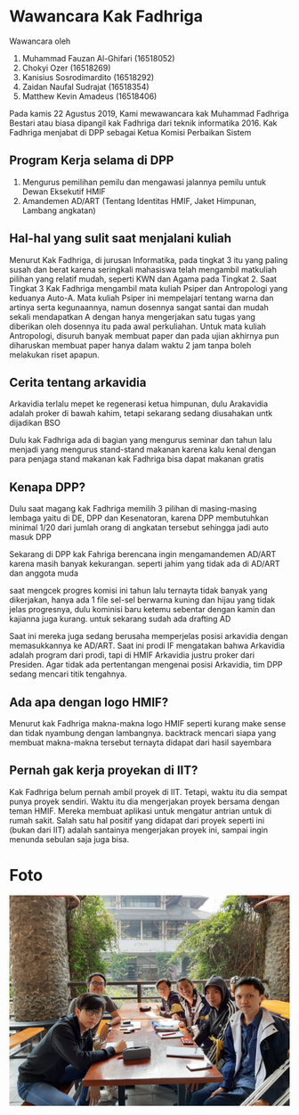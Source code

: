 # Wawancara Kak Fadhriga

Wawancara oleh
1. Muhammad Fauzan Al-Ghifari (16518052)
2. Chokyi Ozer (16518269)
3. Kanisius Sosrodimardito (16518292)
4. Zaidan Naufal Sudrajat (16518354)
5. Matthew Kevin Amadeus (16518406)

Pada kamis 22 Agustus 2019, Kami mewawancara kak Muhammad Fadhriga Bestari atau biasa dipangil kak Fadhriga dari teknik informatika 2016. Kak Fadhriga menjabat di DPP sebagai Ketua Komisi Perbaikan Sistem

## Program Kerja selama di DPP
1. Mengurus pemilihan pemilu dan mengawasi jalannya pemilu untuk Dewan Eksekutif HMIF
2. Amandemen AD/ART (Tentang Identitas HMIF, Jaket Himpunan, Lambang angkatan)

## Hal-hal yang sulit saat menjalani kuliah
Menurut Kak Fadhriga, di jurusan Informatika, pada tingkat 3 itu yang paling susah dan berat karena seringkali mahasiswa telah mengambil matkuliah pilihan yang relatif mudah, seperti KWN dan Agama pada Tingkat 2. Saat Tingkat 3 Kak Fadhriga mengambil mata kuliah Psiper dan Antropologi yang keduanya Auto-A. Mata kuliah Psiper ini mempelajari tentang warna dan artinya serta kegunaannya, namun dosennya sangat santai dan mudah sekali mendapatkan A dengan hanya mengerjakan satu tugas yang diberikan oleh dosennya itu pada awal perkuliahan. Untuk mata kuliah Antropologi, disuruh banyak membuat paper dan pada ujian akhirnya pun diharuskan membuat paper hanya dalam waktu 2 jam tanpa boleh melakukan riset apapun.

## Cerita tentang arkavidia
Arkavidia terlalu mepet ke regenerasi ketua himpunan, dulu Arakavidia adalah proker di bawah kahim, tetapi sekarang sedang diusahakan untk dijadikan BSO

Dulu kak Fadhriga ada di bagian yang mengurus seminar dan tahun lalu menjadi yang mengurus stand-stand makanan karena kalu kenal dengan para penjaga stand makanan kak Fadhriga bisa dapat makanan gratis

## Kenapa DPP?
Dulu saat magang kak Fadhriga memilih 3 pilihan di masing-masing lembaga yaitu di DE, DPP dan Kesenatoran, karena DPP membutuhkan minimal 1/20 dari jumlah orang di angkatan tersebut sehingga jadi auto masuk DPP

Sekarang di DPP kak Fahriga berencana ingin mengamandemen AD/ART karena masih banyak kekurangan. seperti jahim yang tidak ada di AD/ART dan anggota muda

saat mengcek progres komisi ini tahun lalu ternayta tidak banyak yang dikerjakan, hanya ada 1 file sel-sel berwarna kuning dan hijau yang tidak jelas progresnya, dulu kominisi baru ketemu sebentar dengan kamin dan kajianna juga kurang. untuk sekarang sudah ada drafting AD

Saat ini mereka juga sedang berusaha memperjelas posisi arkavidia dengan memasukkannya ke AD/ART. Saat ini prodi IF mengatakan bahwa Arkavidia adalah program dari prodi, tapi di HMIF Arkavidia justru proker dari Presiden. Agar tidak ada pertentangan mengenai posisi Arkavidia, tim DPP sedang mencari titik tengahnya.

## Ada apa dengan logo HMIF?
Menurut kak Fadhriga makna-makna logo HMIF seperti kurang make sense dan tidak nyambung dengan lambangnya. backtrack mencari siapa yang membuat makna-makna tersebut ternayta didapat dari hasil sayembara

## Pernah gak kerja proyekan di IIT?
Kak Fadhriga belum pernah ambil proyek di IIT. Tetapi, waktu itu dia sempat punya proyek sendiri. Waktu itu dia mengerjakan proyek bersama dengan teman HMIF. Mereka membuat aplikasi untuk mengatur antrian untuk di rumah sakit. Salah satu hal positif yang didapat dari proyek seperti ini (bukan dari IIT) adalah santainya mengerjakan proyek ini, sampai ingin menunda sebulan saja juga bisa.

# Foto
![foto](./16518052-16518269-16518292-16518354-16518406.jpg)
